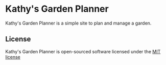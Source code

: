 # Kathy's Garden Planner

Kathy's Garden Planner is a simple site to plan and manage a garden.

## License

Kathy's Garden Planner is open-sourced software licensed under the
[MIT license](http://opensource.org/licenses/MIT)

